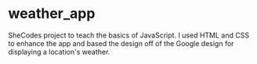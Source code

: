 # weather_app

SheCodes project to teach the basics of JavaScript. I used HTML and CSS to enhance the app and based the design off of the Google design for displaying a location's weather.
